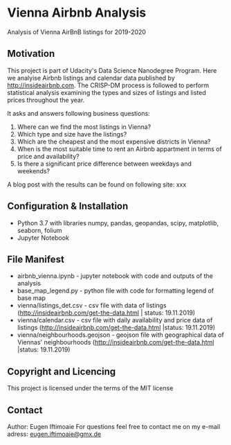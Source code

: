 # Vienna Airbnb Analysis
Analysis of Vienna AirBnB listings for 2019-2020

## Motivation
This project is part of Udacity's Data Science Nanodegree Program. Here we analyise Airbnb listings and calendar data published by http://insideairbnb.com. The CRISP-DM process is followed to perform statistical analysis examining the types and sizes of listings and listed prices throughout the year.

It asks and answers following business questions:
1. Where can we find the most listings in Vienna?
2. Which type and size have the listings?
3. Which are the cheapest and the most expensive districts in Vienna?
4. When is the most suitable time to rent an Airbnb appartment in terms of price and availability?
5. Is there a significant price difference between weekdays and weekends?

A blog post with the results can be found on following site: xxx

## Configuration & Installation
* Python 3.7 with libraries numpy, pandas, geopandas, scipy, matplotlib, seaborn, folium
* Jupyter Notebook

## File Manifest
* airbnb_vienna.ipynb - jupyter notebook with code and outputs of the analysis
* base_map_legend.py - python file with code for formatting legend of base map
* vienna/listings_det.csv - csv file with data of listings (http://insideairbnb.com/get-the-data.html | status: 19.11.2019)
* vienna/calendar.csv - csv file with daily availability and price data of listings (http://insideairbnb.com/get-the-data.html |status: 19.11.2019)
* vienna/neighbourhoods.geojson - geojson file with geographical data of Viennas' neighbourhoods (http://insideairbnb.com/get-the-data.html |status: 19.11.2019)

## Copyright and Licencing
This project is licensed under the terms of the MIT license

## Contact
Author: Eugen Iftimoaie
For questions feel free to contact me on my e-mail adress: eugen.iftimoaie@gmx.de
